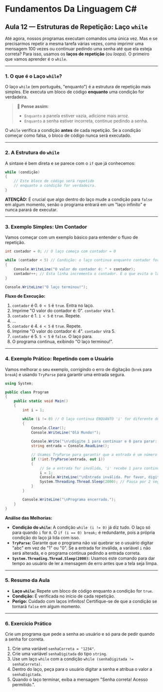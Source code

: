 
# Fundamentos Da Linguagem C#

## **Aula 12 — Estruturas de Repetição: Laço `while`**

Até agora, nossos programas executam comandos uma única vez. Mas e se precisarmos repetir a mesma tarefa várias vezes, como imprimir uma mensagem 100 vezes ou continuar pedindo uma senha até que ela esteja correta? Para isso, usamos os **laços de repetição** (ou *loops*). O primeiro que vamos aprender é o `while`.

-----

### **1. O que é o Laço `while`?**

O laço `while` (em português, "enquanto") é a estrutura de repetição mais simples. Ele executa um bloco de código **enquanto** uma condição for verdadeira.

> 🧠 **Pense assim:**
>
>   * `Enquanto` a panela estiver vazia, adicione mais arroz.
>   * `Enquanto` a senha estiver incorreta, continue pedindo a senha.

O `while` verifica a condição **antes** de cada repetição. Se a condição começar como falsa, o bloco de código nunca será executado.

-----

### **2. A Estrutura do `while`**

A sintaxe é bem direta e se parece com o `if` que já conhecemos:

```csharp
while (condição)
{
    // Este bloco de código será repetido
    // enquanto a condição for verdadeira.
}
```

**ATENÇÃO:** É crucial que algo dentro do laço mude a condição para `false` em algum momento, senão o programa entrará em um "laço infinito" e nunca parará de executar.

-----

### **3. Exemplo Simples: Um Contador**

Vamos começar com um exemplo básico para entender o fluxo de repetição.

```csharp
int contador = 0; // O laço começa com contador = 0

while (contador < 5) // Condição: o laço continua enquanto contador for menor que 5
{
    Console.WriteLine("O valor do contador é: " + contador);
    contador++; // Esta linha incrementa o contador. É o que evita o laço infinito!
}

Console.WriteLine("O laço terminou!");
```

**Fluxo de Execução:**

1.  `contador` é 0. `0 < 5` é `true`. Entra no laço.
2.  Imprime "O valor do contador é: 0". `contador` vira 1.
3.  `contador` é 1. `1 < 5` é `true`. Repete.
4.  ...
5.  `contador` é 4. `4 < 5` é `true`. Repete.
6.  Imprime "O valor do contador é: 4". `contador` vira 5.
7.  `contador` é 5. `5 < 5` é `false`. O laço para.
8.  O programa continua, exibindo "O laço terminou\!".

-----

### **4. Exemplo Prático: Repetindo com o Usuário**

Vamos melhorar o seu exemplo, corrigindo o erro de digitação (`brek` para `break`) e usando `TryParse` para garantir uma entrada segura.

```csharp
using System;

public class Program
{
    public static void Main()
    {
        int i = 1;

        while (i != 0) // O laço continua ENQUANTO 'i' for diferente de zero
        {
            Console.Clear();
            Console.WriteLine("Olá Mundo!");
            
            Console.Write("\n\nDigite 1 para continuar e 0 para parar: ");
            string entrada = Console.ReadLine();

            // Usamos TryParse para garantir que a entrada é um número
            if (!int.TryParse(entrada, out i))
            {
                // Se a entrada for inválida, 'i' recebe 1 para continuar o laço
                i = 1; 
                Console.WriteLine("\nEntrada inválida. Por favor, digite 1 ou 0.");
                System.Threading.Thread.Sleep(2000); // Pausa por 2 segundos
            }
        }

        Console.WriteLine("\nPrograma encerrado.");
    }
}
```

**Análise das Melhorias:**

  * **Condição do `while`:** A condição `while (i != 0)` já diz tudo. O laço só para quando `i` for `0`. O `if (i == 0) break;` é redundante, pois a própria condição do laço já lida com isso.
  * **`TryParse`:** Garante que o programa não vai quebrar se o usuário digitar "abc" em vez de "1" ou "0". Se a entrada for inválida, a variável `i` não será alterada, e o programa continua pedindo a entrada correta.
  * **`System.Threading.Thread.Sleep(2000)`:** Usamos este comando para dar tempo ao usuário de ler a mensagem de erro antes que a tela seja limpa.

-----

### **5. Resumo da Aula**

  * **Laço `while`:** Repete um bloco de código enquanto a condição for `true`.
  * **Condição:** É verificada no início de cada repetição.
  * **Perigo:** Cuidado com laços infinitos\! Certifique-se de que a condição se tornará `false` em algum momento.

-----

### **6. Exercício Prático**

Crie um programa que pede a senha ao usuário e só para de pedir quando a senha for correta.

1.  Crie uma variável `senhaCorreta = "1234"`.
2.  Crie uma variável `senhaDigitada` do tipo `string`.
3.  Use um laço `while` com a condição `while (senhaDigitada != senhaCorreta)`.
4.  Dentro do laço, peça para o usuário digitar a senha e atribua o valor a `senhaDigitada`.
5.  Quando o laço terminar, exiba a mensagem "Senha correta\! Acesso permitido.".
